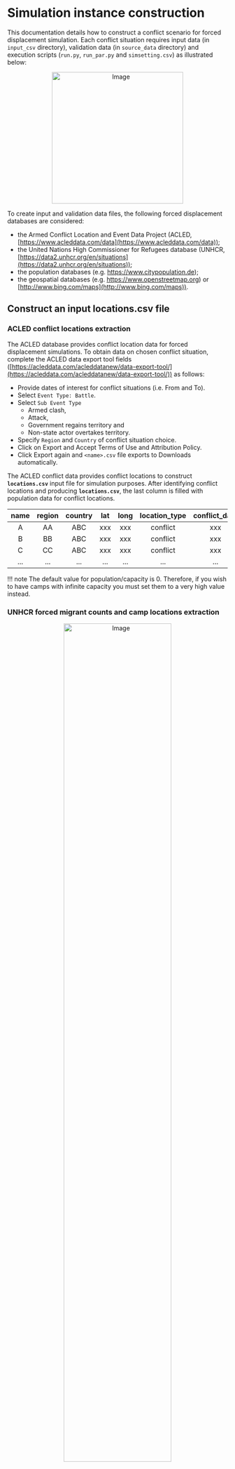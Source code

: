 # **Simulation instance construction**

This documentation details how to construct a conflict scenario for forced displacement simulation. Each conflict situation requires input data (in `input_csv` directory), validation data (in `source_data` directory) and execution scripts (`run.py`, `run_par.py` and `simsetting.csv`) as illustrated below:

<p align="center">
    <img src="../images/config_template.png" alt="Image" width="300" height="300" />
</p>


To create input and validation data files, the following forced displacement databases are considered:



* the Armed Conflict Location and Event Data Project (ACLED, [https://www.acleddata.com/data](https://www.acleddata.com/data));
* the United Nations High Commissioner for Refugees database (UNHCR, [https://data2.unhcr.org/en/situations](https://data2.unhcr.org/en/situations));
* the population databases (e.g. <https://www.citypopulation.de>);
* the geospatial databases (e.g. <https://www.openstreetmap.org>)  or [http://www.bing.com/maps](http://www.bing.com/maps)).

## **Construct an input locations.csv file**

### **ACLED conflict locations extraction**

The ACLED database provides conflict location data for forced displacement simulations. To obtain data on chosen conflict situation, complete the ACLED data export tool fields ([https://acleddata.com/acleddatanew/data-export-tool/](https://acleddata.com/acleddatanew/data-export-tool/)) as follows:


* Provide dates of interest for conflict situations (i.e. From and To).
* Select `Event Type: Battle`.
* Select `Sub Event Type`
	* Armed clash,
	* Attack,
	* Government regains territory and
	* Non-state actor overtakes territory.
* Specify `Region` and `Country` of conflict situation choice.
* Click on Export and Accept Terms of Use and Attribution Policy.
* Click Export again and `<name>.csv` file exports to Downloads automatically.


The ACLED conflict data provides conflict locations to construct **`locations.csv`** input file for simulation purposes. After identifying conflict locations and producing **`locations.csv`**, the last column is filled with population data for conflict locations.


| **name** | **region** | **country** | **lat** | **long** | **location_type** | **conflict_date** | **population/capacity** |
|:----:|:------:|:-------:|:---:|:----:|:-------------:|:-------------:|:-------------------:|
|   A  |   AA   |   ABC   | xxx |  xxx |    conflict   |      xxx      |         xxx         |
|   B  |   BB   |   ABC   | xxx |  xxx |    conflict   |      xxx      |         xxx         |
|   C  |   CC   |   ABC   | xxx |  xxx |    conflict   |      xxx      |         xxx         |
| ...  |  ...   |   ...   | ... |  ... |       ...     |      ...      |         ...         |



!!! note
	The default value for population/capacity is 0. Therefore, if you wish to have camps with infinite capacity you must set them to a very high value instead.


### **UNHCR forced migrant counts and camp locations extraction**

<p align="center">
    <img src="../images/unhcr_screenshot.png" alt="Image" width="70%" />
</p>


The UNHCR situations provide an overview of active situations worldwide that are facing forced displacement distress. To construct a new conflict situation:

* Select an active (conflict) situation of interest from an interactive map and click to access data and documentation relevant to a chosen conflict situation from [https://data2.unhcr.org/en/situations](https://data2.unhcr.org/en/situations).

* Select a simulation period for conflict situation from `Refugees and asylum-seekers from 'chosen situation name' - Total timeline`, which also presents forced displacement counts for a chosen period.

* Obtain total counts of forcibly displaced people by clicking JSON button of `Refugees and asylum-seekers from 'chosen situation name' - Total section`.

* Identify camps for each neighbouring country through `Breakdown by Country` section of the conflict situation.

* Collect and save data for each camp (e.g. `<country_name-camp_name>.csv`).

!!! note
        The UNHCR Data Portal tends to have a different interface for different conflict situations. Therefore, data on the location level may need to be retrieved differently for some situations, or may be unavailable altogether.

Input camp names (i.e. destination locations) and their capacity into **`locations.csv`** file. Camp capacity is the highest number of forced migrants for each camp and is obtained from individual camp CSV files that are set in **`locations.csv`**. For instance, `CampZ.csv` has the highest number of forcibly displaced people (18129) on 2015-09-30, which is the camp capacity for CampZ.


|     ...      |   ...   |
|:------------:|:-------:|
|  2015-03-31  |  11470  |
|  2015-06-02  |  12405  |
|  2015-07-24  |  12405  |
|  2015-08-31  |  11359  |
|  2015-09-30  |  18129  |
|     ...      |   ...   |


### **Population data extraction**

Currently, the population figures for each location will need to be collected and written to the *population/capacity* column from <www.citypopulation.de>. After the population data has been collected for each location, input these population numbers in `locations.csv`, which can be then used for simulation execution.


## **Construct location graph CSV files**

The `locations.csv` file contain information about all the locations in the location graph. Flee 3.0 supports four location types:

* `conflict`: places where conflicts are taking place during the conflict. This type is not needed if you are loading in a `conflicts.csv` file or if you are using Flee for disaster displacement.
* `town`: places that are neither conflict zones nor camps. **NOTE: if you use a conflicts.csv input file, then town type locations can change into conflict type locations at runtime**.
* `camp`: places where asylum seekers / unrecognized refugees are received and looked after.
* `idpcamp`: places where internally displaced persons are received and looked after. **NOTE: this type is supported as of Flee 3.0**
* `marker`: these places are entirely ignored in decision-making, but are represented for output/viz purposes. Useful for embedding crossroads, where people are extremely unlikely to pause.


Identified conflict zones and camps provide origin and destination locations. We connect these locations to represent how forcibly displaced people flee. We use [https://www.openstreetmap.org](https://www.openstreetmap.org) or [http://www.bing.com/maps](http://www.bing.com/maps) (or other mapping services) to connect conflict zones and camps, and add additional locations (if required) as a location type **town** to **`locations.csv`** as illustrated below:


| **name** | **region** | **country** | **lat** | **long** | **location_type** | **conflict_date** | **population/capacity** | **custom_attributes...**|
|:----:|:------:|:-------:|:---:|:----:|:-------------:|:-------------:|:-------------------:|:------------:|
|   A  |   AA   |   ABC   | xxx |  xxx |    conflict   |      xxx      |         xxx         |      xxx     |
|   B  |   BB   |   ABC   | xxx |  xxx |    conflict   |      xxx      |         xxx         |      xxx     |
|   C  |   CC   |   ABC   | xxx |  xxx |    conflict   |      xxx      |         xxx         |      xxx     |
|   Z  |   ZZ   |   ZZZ   | xxx |  xxx |      camp     |               |         xxx         |      xxx     |
|   N  |   NN   |   ABC   | xxx |  xxx |      town     |               |                     |      xxx     |
| ...  |  ...   |   ...   | ... |  ... |       ...     |      ...      |         ...         |      xxx     |

Here, **custom_attributes** can be a list of optional location-specific (static) attributes that you can assign manually. For instance, you could assign an attribute named gdp to each location to indicate the average GPD in each place. You can define as many custom attributes as you like. (new as of Flee 3.0)

Record distances between locations in **`routes.csv`** file for simulation using the following format:

| **name1** | **name2** | **distance[km]** | **forced_redirection** | **custom_attributes...**|
|:----:|:------:|:-------:|:---:|:------------:|
| A    |   B    |   x1    |     |      xxx     |
| B    |   C    |   x2    |     |      xxx     |
| A    |   C    |   x3    |     |      xxx     |
| B    |   N    |   x4    |     |      xxx     |
| C    |   N    |   x3    |     |      xxx     |
| N    |   Z    |   x5    |     |      xxx     |
| ...  |  ...   |   ...   | ... |      xxx     |

**forced_redirection** refers to redirection from source location (can be town or camp) to destination location (mainly camp) and source location indicated as forwarding_hub. The value of `0` indicates no redirection, `1` indicates redirection (from name2) to name1 and 2 corresponds to redirection (from name1) to name2.

**custom_attributes** work in the same way here as for `locations.csv`, providing users with the ability to add custom link attributes and set different values for individual links. Some attributes automatically trigger behaviors in Flee 3.0, including:

* `max\_move\_speed`: when explicitly defined, this will override the MaxMoveSpeed set in `simsetting.yml` for individual links. Note that it is only possible to override this for all links or for none of the links at the moment.
* `conflict\_intensity`: when explicitly defined for a location of type conflict, this will override the default value (1.0) to a custom-defined intensity level.

!!! note 
	Group-specific instrucitons for locations.csv. For those working with our group, here are some more specific instructions:
	1. Populations for the largest cities tend to be listed on citypopulation.de, then include additional cities/towns in the regions you are interested in. Alternatively, the web tables on citypopulation.de can be converted to csv by downloading the webpage.
	2. Q: Have you studied how location selection affects the accuracy of your models? For example, does including many smaller settlements/towns improve the model or does this level of granular detail make little difference, as it is other parameters such as the total distance/time travelled in a day the agents are allowed to make that mainly affect the results?
	3. Q: If citypopulation.de does not contain the city, or does not have recent data. look for other websites that already list location name/latitude/longitude/populations e.g. simple maps.
	4. Find Latitudes and longitudes by identifying the places on OpenStreetMap. We tend to use OpenStreetMap because of its openness, but have used Bing and Google maps in the past.

## **Define location and border closures in closures.csv file**

We identify location or border closure events and document them in **closures.csv** file:

| **closure_type** | **name1** | **name2** | **closure_start = 0** | **closure_end = -1** |
|:----:|:------:|:-------:|:---:|:---:|
| location | A  | B |  xxx | xxx |
| country | ABC  | ZZZ |  xxx | xxx |
| ...  | ... | ... | ... | ... |

**closure_type** has 2 possible values:

* **location** corresponding to camp or town closure and
* **country** referring to border closure.
* **camp** refers to camp closuresi for camp `name1` (these are converted to normal towns when closed).
* **idpcamp** can be used in the same way as camp, but for IDP camps.
* **remove_forced_redirection** can be used to remove any forced redirection mechanism on a particular one-way link from `name1` to `name2`.
* **closure_start** and **closure_end** are given as integers, counting the number of days after the simulation start. The value of `0` indicates the start, while `-1` indicates the end of the simulation.


## **Define a conflict period for a conflict situation**

We define the simulation period of a conflict situation using **sim_period.csv** file, which has the following format:

| **StartDate** | **YYYY-MM-DD** |
|:----:|:------:|
| Length | simulation_period  |


## **Record conflict locations in conflicts.csv file**

We create a **conflicts.csv** file to record conflict locations indicating the start of conflicts in the simulation execution (represented as `1` or `1.0`). It is possible to use custom conflict intensities by defining values between `0.0` and `1.0` in the file:

| **#Day** | **name** | **A** | **B** | **C** | **Z** |
|:--:|:--:|:--:|:--:|:--:|:--:|
| 0 | 0 | 1 | 0 | 0 | 0 |
| 1 | 0 | 1 | 0 | 0 | 0 |
| 2 | 0 | 1 | 1 | 0 | 0 |
| 3 | 0 | 1 | 1 | 0 | 0 |
| 4 | 0 | 1 | 1 | 1 | 0 |
| 5 | 0 | 1 | 1 | 1 | 0 |
| ... | ... | ... | ... | ... | ... |

## **Construct a network map for a conflict situation**

You can construct an agent-based network map from locations.csv and routes.csv using the instructions in the [FabFlee section](FabFlee_Automated_Flee_based_simulation).

![](images/network.png)


## **Construct a location type changes file**

In some cases, you may want to specify that a location type changes during the simulation. You can do this by including a file names `location_changes.csv` in the main directory.

The format of this file is as follows:

| #location name | new location type | date (in simulation days) |
|:--:|:--:|:--:|
| location name | new type | day to make change |
| ... | ... | ... |


For example, the file below changes location C to an IDPCamp on Day 100, and location A to a town on Day 500.
```
#location name, new location type, date
C,idpcamp,100
A,town,500

```

Note that changes in `conflicts.csv` may override these change, triggering locations to become a conflict zone instead.


## **Construct validation data**

There are three CSV file formats required for validation of simulation outputs. CSV file containing total forced migrant counts **refugees.csv** comprises total counts of forcibly displaced people from `Refugees and asylum-seekers from 'chosen situation name' - Total` JSON file and has the format as demonstrated:

| ... | ... |
|:---:|:---:|
| YYYY-MM-DD | xxx |
| YYYY-MM-DD | xxx |
| ... | ... |

We obtain data for each camp using the format and label them as **country_name-camp_name.csv**:

| ... | ... |
|:---:|:---:|
| YYYY-MM-DD | xxx |
| YYYY-MM-DD | xxx |
| ... | ... |

**data_layout.csv** contains camp names for each camp/destination location:

| total | refugees.csv |
|:---:|:---:|
| camp_name1 | country_name-camp_name1.csv |
| camp_name2 | country_name-camp_name2.csv |
| ... | ... |



## **Construct input demographics profiles**

As of Flee 3.0, it is possible to define demographic attributes to newly spawned agents. Examples could include age, gender, ethnicity, religion or main language. You can define these attributes by placing files in the input\_csv subdirectory. For a given example attribute AAAyou can define the weighted probability profile as follows:

1. Create a file named `demographics_aaa.csv`

2. Within the file, use the following format to define the default values for all locations, and an override for example locations `loc1` and `loc2`:

| aaa | Default | loc1 | loc2 |
|:---:|:---:|:---:|:---:|
| V1 | 90 | 25 | 0 |
| V2 | 10 | 25 | 1000 |
| ... | ... | ... | ... |

In this example, agents spawned in loc1 are 50% likely to have the value V1 for attribute AAA, and 50% likely to have the value V2. All agents spawned in loc2 will have the value V2, while agents spawned in all other locations are 90% likely to have V1, and 10% likely to have V2.

